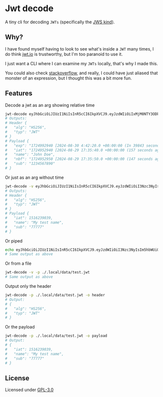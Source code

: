 # Jwt decode
A tiny cli for decoding `JWTs` (specifically the [JWS kind](https://datatracker.ietf.org/doc/html/rfc7515)).  

## Why?

I have found myself having to look to see what's inside a `JWT` many times, 
I do think [jwt.io](https://jwt.io/) is trustworthy, but I'm too paranoid to use it.

I just want a CLI where I can examine my `JWTs` locally, that's why I made this.

You could also check [stackoverflow](https://stackoverflow.com/questions/75776014/cant-correctly-decode-jwt-payload-using-base64-d), 
and really, I could have just aliased that monster of an expression, but I thought this 
was a bit more fun.  

## Features

Decode a jwt as an arg showing relative time
```bash
jwt-decode eyJhbGciOiJIUzI1NiIsInR5cCI6IkpXVCJ9.eyJzdWIiOiIxMjM0NTY3ODkwIiwibmFtZSI6IkpvaG4gRG9lIiwiaWF0IjoxNzI0OTUyOTQwLCJuYmYiOjE3MjQ5NTI5NTAsImV4cCI6MTcyNDk5Mjk0MH0.ZrQSkD_tzm7yyTC0Cw3_qmBRZhi0QCirL4hfICAWNr0 -v -r
# Outputs:
# Header {
#   "alg": "HS256",
#   "typ": "JWT"
# }
# Payload {
#   "exp": "1724992940 [2024-08-30 4:42:20.0 +00:00:00 (In 39843 seconds)]",
#   "iat": "1724952940 [2024-08-29 17:35:40.0 +00:00:00 (157 seconds ago)]",
#   "name": "John Doe",
#   "nbf": "1724952950 [2024-08-29 17:35:50.0 +00:00:00 (147 seconds ago)]",
#   "sub": "1234567890"
# }

```

Or just as an arg without time

```bash
jwt-decode -v eyJhbGciOiJIUzI1NiIsInR5cCI6IkpXVCJ9.eyJzdWIiOiI3Nzc3NyIsIm5hbWUiOiJNeSB0ZXN0IG5hbWUiLCJpYXQiOjE1MTYyMzkwMzl9.r0YSbk-Gjr4gWATqbDnirs102IUBQRru-_TNu5AtE18
# Outputs:
# Header {
#   "alg": "HS256",
#   "typ": "JWT"
# }
# Payload {
#   "iat": 1516239039,
#   "name": "My test name",
#   "sub": "77777"
# }
```

Or piped
```bash
echo eyJhbGciOiJIUzI1NiIsInR5cCI6IkpXVCJ9.eyJzdWIiOiI3Nzc3NyIsIm5hbWUiOiJNeSB0ZXN0IG5hbWUiLCJpYXQiOjE1MTYyMzkwMzl9.r0YSbk-Gjr4gWATqbDnirs102IUBQRru-_TNu5AtE18 | jwt-decode -v
# Same output as above
```

Or from a file

```bash
jwt-decode -v -p ./.local/data/test.jwt
# Same output as above
```

Output only the header

```bash
jwt-decode -p ./.local/data/test.jwt -o header
# Output: 
# {
#   "alg": "HS256",
#   "typ": "JWT"
# }
```
Or the payload 

```bash
jwt-decode -p ./.local/data/test.jwt -o payload
# Output: 
# {
#   "iat": 1516239039,
#   "name": "My test name",
#   "sub": "77777"
# }
```

## License
Licensed under [GPL-3.0](./LICENSE)